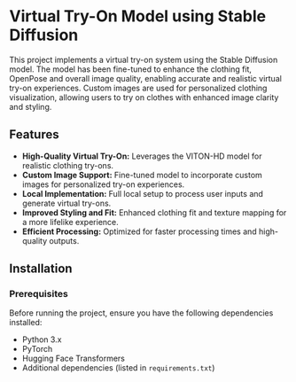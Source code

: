 # Virtual Try-On Model using Stable Diffusion

This project implements a virtual try-on system using the Stable Diffusion model. The model has been fine-tuned to enhance the clothing fit, OpenPose and overall image quality, enabling accurate and realistic virtual try-on experiences. Custom images are used for personalized clothing visualization, allowing users to try on clothes with enhanced image clarity and styling.

## Features
- **High-Quality Virtual Try-On:** Leverages the VITON-HD model for realistic clothing try-ons.
- **Custom Image Support:** Fine-tuned model to incorporate custom images for personalized try-on experiences.
- **Local Implementation:** Full local setup to process user inputs and generate virtual try-ons.
- **Improved Styling and Fit:** Enhanced clothing fit and texture mapping for a more lifelike experience.
- **Efficient Processing:** Optimized for faster processing times and high-quality outputs.

## Installation

### Prerequisites

Before running the project, ensure you have the following dependencies installed:

- Python 3.x
- PyTorch
- Hugging Face Transformers
- Additional dependencies (listed in `requirements.txt`)

